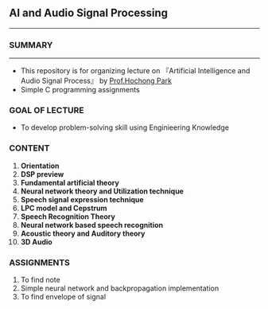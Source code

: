 ## AI and Audio Signal Processing
----

### SUMMARY
----

- This repository is for organizing lecture on 『Artificial Intelligence and Audio Signal Process』 by [Prof.Hochong Park](https://sites.google.com/view/csplab/members/professor)
- Simple C programming assignments


### GOAL OF LECTURE

- To develop problem-solving skill using Enginieering Knowledge

### CONTENT

1. **Orientation**
2. **DSP preview**
3. **Fundamental artificial theory**
4. **Neural network theory and Utilization technique**
5. **Speech signal expression technique**
6. **LPC model and Cepstrum**
7. **Speech Recognition Theory**
8. **Neural network based speech recognition**
9. **Acoustic theory and Auditory theory**
10. **3D Audio**

### ASSIGNMENTS

1. To find note
2. Simple neural network and backpropagation implementation
3. To find envelope of signal

